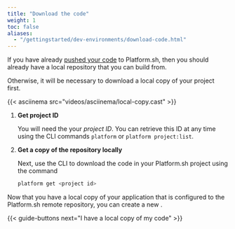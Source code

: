```yaml
---
title: "Download the code"
weight: 1
toc: false
aliases:
  - "/gettingstarted/dev-environments/download-code.html"
---
```


If you have already [pushed your code](/gettingstarted/introduction/own-code/_index.md) to Platform.sh, then you should already have a local repository that you can build from.

Otherwise, it will be necessary to download a local copy of your project first.

{{< asciinema src="videos/asciinema/local-copy.cast" >}}

1. **Get project ID**

    You will need the your *project ID*. You can retrieve this ID at any time using the CLI commands `platform` or `platform project:list`.

2. **Get a copy of the repository locally**

    Next, use the CLI to download the code in your Platform.sh project using the command

    ```bash
    platform get <project id>
    ```

Now that you have a local copy of your application that is configured to the Platform.sh remote repository, you can create a new .

{{< guide-buttons next="I have a local copy of my code" >}}
